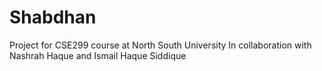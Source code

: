 # Shabdhan
Project for CSE299 course at North South University
In collaboration with Nashrah Haque and Ismail Haque Siddique

